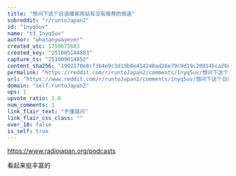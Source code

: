 ```yaml
---
title: "想问下这个日语播客网站有没有推荐的频道"
subreddit: "r/runtoJapan2"
id: "1nyq5uv"
name: "t3_1nyq5uv"
author: "whatanywayever"
created_utc: 1759675683
created_key: "251005144803"
capture_ts: "251009014852"
content_sha256: "1992170e8cf3b4e9c3d19b0e414240ad26e79c9d19c20014bca268e9cc3b4aab"
permalink: "https://reddit.com/r/runtoJapan2/comments/1nyq5uv/想问下这个日语播客网站有没有推荐的频道/"
url: "https://www.reddit.com/r/runtoJapan2/comments/1nyq5uv/想问下这个日语播客网站有没有推荐的频道/"
domain: "self.runtoJapan2"
ups: 1
upvote_ratio: 1.0
num_comments: 1
link_flair_text: "不懂就问"
link_flair_css_class: ""
over_18: false
is_self: true
---
```


<https://www.radiojapan.org/podcasts>

看起来挺丰富的
